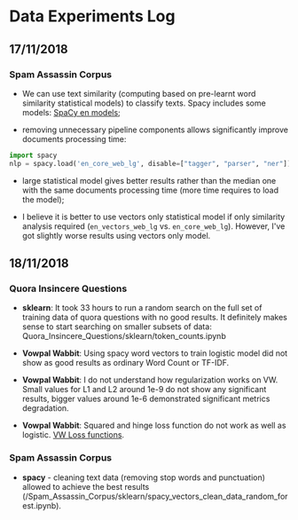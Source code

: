 # Data Experiments Log

## 17/11/2018

### Spam Assassin Corpus

* We can use text similarity  (computing based on pre-learnt word similarity statistical models) to classify texts. Spacy includes some models: [SpaCy en models](https://spacy.io/models/en);

* removing unnecessary  pipeline components allows significantly improve documents processing time:

```python
import spacy
nlp = spacy.load('en_core_web_lg', disable=["tagger", "parser", "ner"])
```

* large statistical model gives better results rather than the median one with the same documents processing time (more time requires to load the model);

* I believe it is better to use vectors only statistical model if only similarity analysis required (`en_vectors_web_lg` vs. `en_core_web_lg`). However, I've got slightly worse results using vectors only model.

## 18/11/2018

### Quora Insincere Questions

* **sklearn**: It took 33 hours to run a random search on the full set of training data of quora questions with no good results. It definitely makes sense to start searching on smaller subsets of data: Quora_Insincere_Questions/sklearn/token_counts.ipynb

* **Vowpal Wabbit**: Using spacy word vectors to train logistic model did not show as good results as ordinary Word Count or TF-IDF.

* **Vowpal Wabbit**: I do not understand how regularization works on VW. Small values for L1 and L2 around 1e-9 do not show any significant results, bigger values around 1e-6 demonstrated significant metrics degradation.

* **Vowpal Wabbit**: Squared and hinge loss function do not work as well as logistic. [VW Loss functions](https://github.com/VowpalWabbit/vowpal_wabbit/wiki/Loss-functions).

### Spam Assassin Corpus

* **spacy** - cleaning text data (removing stop words and punctuation) allowed to achieve the best results (/Spam_Assassin_Corpus/sklearn/spacy_vectors_clean_data_random_forest.ipynb).
